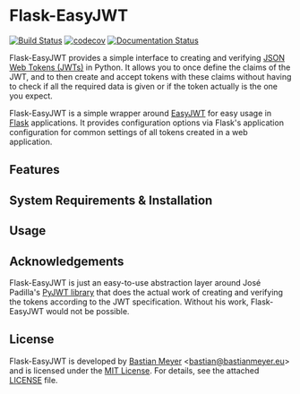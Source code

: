 # Flask-EasyJWT

[![Build Status](https://travis-ci.org/BMeu/Flask-EasyJWT.svg?branch=master)](https://travis-ci.org/BMeu/Flask-EasyJWT)
[![codecov](https://codecov.io/gh/BMeu/Flask-EasyJWT/branch/master/graph/badge.svg)](https://codecov.io/gh/BMeu/Flask-EasyJWT)
[![Documentation Status](https://readthedocs.org/projects/flask-easyjwt/badge/?version=latest)](https://flask-easyjwt.readthedocs.io/en/latest/?badge=latest)

Flask-EasyJWT provides a simple interface to creating and verifying
[JSON Web Tokens (JWTs)](https://tools.ietf.org/html/rfc7519) in Python. It allows you to once define the claims of the
JWT, and to then create and accept tokens with these claims without having to check if all the required data is given
or if the token actually is the one you expect.

Flask-EasyJWT is a simple wrapper around [EasyJWT](https://github.com/BMeu/EasyJWT) for easy usage in
[Flask](http://flask.pocoo.org/) applications. It provides configuration options via Flask's application configuration
for common settings of all tokens created in a web application.

## Features

## System Requirements & Installation

## Usage

## Acknowledgements

Flask-EasyJWT is just an easy-to-use abstraction layer around José Padilla's
[PyJWT library](https://pypi.org/project/PyJWT/) that does the actual work of creating and verifying the tokens
according to the JWT specification. Without his work, Flask-EasyJWT would not be possible.

## License

Flask-EasyJWT is developed by [Bastian Meyer](https://www.bastianmeyer.eu)
<[bastian@bastianmeyer.eu](mailto:bastian@bastianmeyer.eu)> and is licensed under the
[MIT License]((http://www.opensource.org/licenses/MIT)). For details, see the attached [LICENSE](LICENSE) file. 
